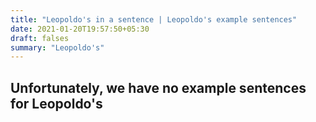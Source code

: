 ```yaml
---
title: "Leopoldo's in a sentence | Leopoldo's example sentences"
date: 2021-01-20T19:57:50+05:30
draft: falses
summary: "Leopoldo's"
---
```

## Unfortunately, we have no example sentences for Leopoldo's                 
